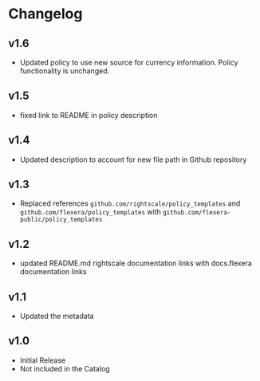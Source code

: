 # Changelog

## v1.6

- Updated policy to use new source for currency information. Policy functionality is unchanged.

## v1.5

- fixed link to README in policy description

## v1.4

- Updated description to account for new file path in Github repository

## v1.3

- Replaced references `github.com/rightscale/policy_templates` and `github.com/flexera/policy_templates` with `github.com/flexera-public/policy_templates`

## v1.2

- updated README.md rightscale documentation links with docs.flexera documentation links

## v1.1

- Updated the metadata

## v1.0

- Initial Release
- Not included in the Catalog
